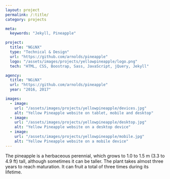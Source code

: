 ```yaml
---
layout: project
permalink: /:title/
category: projects

meta:
  keywords: "Jekyll, Pineapple"

project:
  title: "NGiNX"
  type: "Technical & Design"
  url: "https://github.com/arnolds/pineapple"
  logo: "/assets/images/projects/yellowpineapple/logo.png"
  tech: "HTML, CSS, Boostrap, Sass, JavaScript, jQuery, Jekyll"

agency:
  title: "NGiNX"
  url: "https://github.com/arnolds/pineapple"
  year: "2016, 2017"

images:
  - image:
    url: "/assets/images/projects/yellowpineapple/devices.jpg"
    alt: "Yellow Pineapple website on tablet, mobile and desktop"
  - image:
    url: "/assets/images/projects/yellowpineapple/desktop.jpg"
    alt: "Yellow Pineapple website on a desktop device"
  - image:
    url: "/assets/images/projects/yellowpineapple/mobile.jpg"
    alt: "Yellow Pineapple website on a mobile device"
---
```

<p>The pineapple is a herbaceous perennial, which grows to 1.0 to 1.5 m (3.3 to 4.9 ft) tall, although sometimes it can be taller. The plant takes almost three years to reach maturation. It can fruit a total of three times during its lifetime.</p>